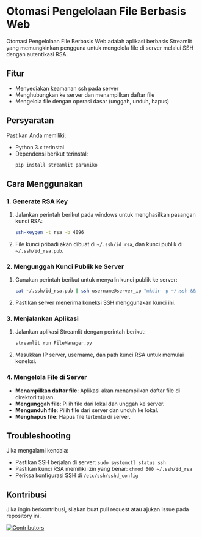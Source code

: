 # Otomasi Pengelolaan File Berbasis Web

Otomasi Pengelolaan File Berbasis Web adalah aplikasi berbasis Streamlit yang memungkinkan pengguna untuk mengelola file di server melalui SSH dengan autentikasi RSA.

## Fitur
- Menyediakan keamanan ssh pada server
- Menghubungkan ke server dan menampilkan daftar file
- Mengelola file dengan operasi dasar (unggah, unduh, hapus)

## Persyaratan
Pastikan Anda memiliki:
- Python 3.x terinstal
- Dependensi berikut terinstal:
  ```bash
  pip install streamlit paramiko
  ```

## Cara Menggunakan

### 1. Generate RSA Key
1. Jalankan perintah berikut pada windows untuk menghasilkan pasangan kunci RSA:
   ```bash
   ssh-keygen -t rsa -b 4096
   ```
2. File kunci pribadi akan dibuat di `~/.ssh/id_rsa`, dan kunci publik di `~/.ssh/id_rsa.pub`.

### 2. Mengunggah Kunci Publik ke Server
1. Gunakan perintah berikut untuk menyalin kunci publik ke server:
   ```bash
   cat ~/.ssh/id_rsa.pub | ssh username@server_ip "mkdir -p ~/.ssh && cat >> ~/.ssh/authorized_keys"
   ```
2. Pastikan server menerima koneksi SSH menggunakan kunci ini.

### 3. Menjalankan Aplikasi
1. Jalankan aplikasi Streamlit dengan perintah berikut:
   ```bash
   streamlit run FileManager.py
   ```
2. Masukkan IP server, username, dan path kunci RSA untuk memulai koneksi.

### 4. Mengelola File di Server
- **Menampilkan daftar file**: Aplikasi akan menampilkan daftar file di direktori tujuan.
- **Mengunggah file**: Pilih file dari lokal dan unggah ke server.
- **Mengunduh file**: Pilih file dari server dan unduh ke lokal.
- **Menghapus file**: Hapus file tertentu di server.

## Troubleshooting
Jika mengalami kendala:
- Pastikan SSH berjalan di server: `sudo systemctl status ssh`
- Pastikan kunci RSA memiliki izin yang benar: `chmod 600 ~/.ssh/id_rsa`
- Periksa konfigurasi SSH di `/etc/ssh/sshd_config`

## Kontribusi
Jika ingin berkontribusi, silakan buat pull request atau ajukan issue pada repository ini.

[![Contributors](https://contrib.rocks/image?repo=memokarla/socket&max=10)](https://github.com/memokarla/socket/graphs/contributors)
